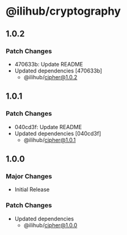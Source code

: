 # @ilihub/cryptography

## 1.0.2

### Patch Changes

- 470633b: Update README
- Updated dependencies [470633b]
  - @ilihub/cipher@1.0.2

## 1.0.1

### Patch Changes

- 040cd3f: Update README
- Updated dependencies [040cd3f]
  - @ilihub/cipher@1.0.1

## 1.0.0

### Major Changes

- Initial Release

### Patch Changes

- Updated dependencies
  - @ilihub/cipher@1.0.0
